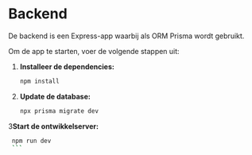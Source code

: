 # Backend

De backend is een Express-app waarbij als ORM Prisma wordt gebruikt.

Om de app te starten, voer de volgende stappen uit:

1. **Installeer de dependencies:**
   ```bash
   npm install
   ```
2. **Update de database:**
   ```bash
   npx prisma migrate dev
   ```

3**Start de ontwikkelserver:**

   ```bash
    npm run dev
    ```